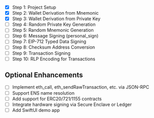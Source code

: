 -   [x] Step 1: Project Setup
-   [x] Step 2: Wallet Derivation from Mnemonic
-   [x] Step 3: Wallet Derivation from Private Key
-   [ ] Step 4: Random Private Key Generation
-   [ ] Step 5: Random Mnemonic Generation
-   [ ] Step 6: Message Signing (personal_sign)
-   [ ] Step 7: EIP-712 Typed Data Signing
-   [ ] Step 8: Checksum Address Conversion
-   [ ] Step 9: Transaction Signing
-   [ ] Step 10: RLP Encoding for Transactions

## Optional Enhancements

-   [ ] Implement eth_call, eth_sendRawTransaction, etc. via JSON-RPC
-   [ ] Support ENS name resolution
-   [ ] Add support for ERC20/721/1155 contracts
-   [ ] Integrate hardware signing via Secure Enclave or Ledger
-   [ ] Add SwiftUI demo app
